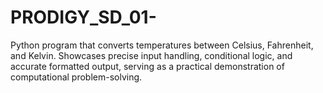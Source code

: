 # PRODIGY_SD_01-
Python program that converts temperatures between Celsius, Fahrenheit, and Kelvin. Showcases precise input handling, conditional logic, and accurate formatted output, serving as a practical demonstration of computational problem-solving.
